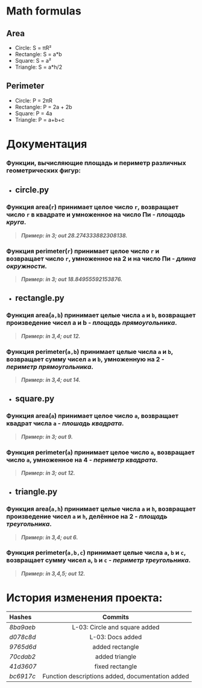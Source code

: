 # Math formulas
## Area
- Circle: S = πR²
- Rectangle: S = a*b
- Square: S = a²
- Triangle: S = a*h/2

## Perimeter
- Circle: P = 2πR
- Rectangle: P = 2a + 2b
- Square: P = 4a
- Triangle: P = a+b+c

# Документация
  ### Функции, вычисляющие площадь и периметр различных геометрических фигур:


* ## circle.py

### Функция area(`r`) принимает целое число `r`, возвращает число `r` в квадрате и умноженное на число Пи - _площадь круга_.

> ***Пример: in 3; out 28.274333882308138.***

### Функция perimeter(`r`) принимает целое число `r` и возвращает число `r`, умноженное на 2 и на число Пи - _длина окружности_.

> ***Пример: in 3; out 18.84955592153876.***


* ## rectangle.py

### Функция area(`a,b`) принимает целые числа `a` и `b`, возвращает произведение чисел a и b - _площадь прямоугольника_.

> ***Пример: in 3,4; out 12.***

### Функция perimeter(`a,b`) принимает целые числа `a` и `b`, возвращает сумму чисел `a` и `b`, умноженную на 2 - _периметр прямоугольника_.

> ***Пример: in 3,4; out 14.***


* ## square.py

### Функция area(`a`) принимает целое число `a`, возвращает квадрат числа `a` - _плошадь квадрата_.

> ***Пример: in 3; out 9.***

### Функция perimeter(`a`) принимает целое число `a`, возвращает число `a`, умноженное на 4 - _периметр квадрата_.

> ***Пример: in 3; out 12.***


* ## triangle.py

### Функция area(`a,h`) принимает целые числa `a` и `h`, возвращает произведение чисел `a` и `h`, делённое на 2 - _площадь треугольника_.

> ***Пример: in 3,4; out 6.***

### Функция perimeter(`a,b,c`) принимает целые числа `a`, `b` и `с`, возвращает сумму чисел `a`, `b` и `с` - _периметр треугольника_.

> ***Пример: in 3,4,5; out 12.***

# История изменения проекта:
| Hashes    | Commits                       |
| :-        | :---------:                   |
| _8ba9aeb_ | L-03: Circle and square added |
| _d078c8d_ | L-03: Docs added |
| _9765d6d_ | added rectangle |
| _70cdab2_ | added triangle |
| _41d3607_ | fixed rectangle |
| _bc6917c_ | Function descriptions added, documentation added |
